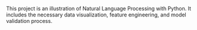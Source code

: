 This project is an illustration of Natural Language Processing with Python.
It includes the necessary data visualization, feature engineering, and model validation process.
